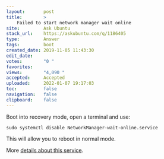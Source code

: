 ```yaml
---
layout:       post
title:        >
    Failed to start network manager wait online
site:         Ask Ubuntu
stack_url:    https://askubuntu.com/q/1186405
type:         Answer
tags:         boot
created_date: 2019-11-05 11:43:30
edit_date:    
votes:        "0 "
favorites:    
views:        "4,090 "
accepted:     Accepted
uploaded:     2022-01-07 19:17:03
toc:          false
navigation:   false
clipboard:    false
---
```


Boot into recovery mode, open a terminal and use:

``` 
sudo systemctl disable NetworkManager-wait-online.service

```

This will allow you to reboot in normal mode.

More [details about this service][1].


  [1]: https://askubuntu.com/questions/1018576/what-does-networkmanager-wait-online-service-do
